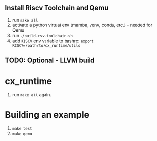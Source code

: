 ## Install Riscv Toolchain and Qemu
1. run `make all`
1. activate a python virtual env (mamba, venv, conda, etc.) - needed for Qemu
2. run `./build-rvv-toolchain.sh`
3. add `RISCV` env variable to bashrc: `export RISCV=/path/to/cx_runtime/utils`

## TODO: Optional - LLVM build

# cx_runtime
1. run `make all` again.

# Building an example
1. `make test`
2. `make qemu`